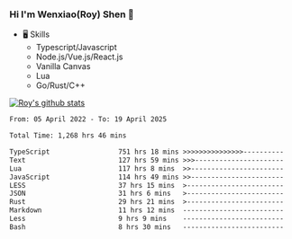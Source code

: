 ### Hi I'm Wenxiao(Roy) Shen 👋
- 🖥 Skills
  - Typescript/Javascript
  - Node.js/Vue.js/React.js
  - Vanilla Canvas
  - Lua
  - Go/Rust/C++

[![Roy's github stats](https://github-readme-stats.vercel.app/api?username=RoyShen12&show_icons=true&theme=radical&hide=prs,contribs)](https://github.com/anuraghazra/github-readme-stats)
<!--START_SECTION:waka-->

```txt
From: 05 April 2022 - To: 19 April 2025

Total Time: 1,268 hrs 46 mins

TypeScript                 751 hrs 18 mins >>>>>>>>>>>>>>>----------   58.82 %
Text                       127 hrs 59 mins >>>----------------------   10.02 %
Lua                        117 hrs 8 mins  >>-----------------------   09.17 %
JavaScript                 114 hrs 49 mins >>-----------------------   08.99 %
LESS                       37 hrs 15 mins  >------------------------   02.92 %
JSON                       31 hrs 6 mins   >------------------------   02.44 %
Rust                       29 hrs 21 mins  >------------------------   02.30 %
Markdown                   11 hrs 12 mins  -------------------------   00.88 %
Less                       9 hrs 9 mins    -------------------------   00.72 %
Bash                       8 hrs 30 mins   -------------------------   00.67 %
```

<!--END_SECTION:waka-->
